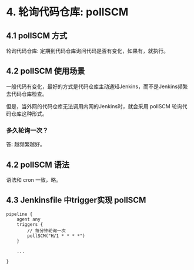 # 4. 轮询代码仓库: pollSCM



## 4.1 pollSCM 方式

轮询代码仓库: 定期到代码仓库询问代码是否有变化，如果有，就执行。


## 4.2 pollSCM 使用场景

一般代码有变化，最好的方式是代码仓库主动通知Jenkins，而不是Jenkins频繁去代码仓库检查。

但是，当外网的代码仓库无法调用内网的Jenkins时，就会采用 pollSCM 轮询代码仓库这种形式。


### 多久轮询一次？

答: 越频繁越好。


## 4.2 pollSCM 语法

语法和 cron 一致，略。

## 4.3 Jenkinsfile 中trigger实现 pollSCM

```
pipeline {
    agent any
    triggers {
        // 每分钟轮询一次
        pollSCM("H/1 * * * *")
    }
    
    ...

}
```

